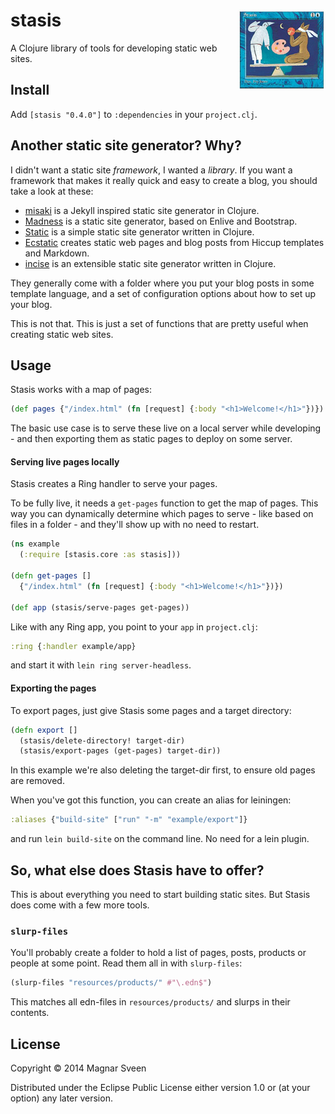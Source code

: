 # <img align="right" src="stasis.png"> stasis

A Clojure library of tools for developing static web sites.

## Install

Add `[stasis "0.4.0"]` to `:dependencies` in your `project.clj`.

## Another static site generator? Why?

I didn't want a static site *framework*, I wanted a *library*. If
you want a framework that makes it really quick and easy to create a
blog, you should take a look at these:

- [misaki](https://github.com/liquidz/misaki) is a Jekyll inspired static site generator in Clojure.
- [Madness](http://algernon.github.io/madness/) is a static site generator, based on Enlive and Bootstrap.
- [Static](http://nakkaya.com/static.html) is a simple static site generator written in Clojure.
- [Ecstatic](http://samrat.me/ecstatic/) creates static web pages and blog posts from Hiccup templates and Markdown.
- [incise](https://github.com/RyanMcG/incise) is an extensible static site generator written in Clojure.

They generally come with a folder where you put your blog posts in
some template language, and a set of configuration options about how
to set up your blog.

This is not that. This is just a set of functions that are pretty
useful when creating static web sites.

## Usage

Stasis works with a map of pages:

```clj
(def pages {"/index.html" (fn [request] {:body "<h1>Welcome!</h1>"})})
```

The basic use case is to serve these live on a local server while
developing - and then exporting them as static pages to deploy on some
server.

#### Serving live pages locally

Stasis creates a Ring handler to serve your pages.

To be fully live, it needs a `get-pages` function to get the map of
pages. This way you can dynamically determine which pages to serve -
like based on files in a folder - and they'll show up with no need to
restart.

```clj
(ns example
  (:require [stasis.core :as stasis]))

(defn get-pages []
  {"/index.html" (fn [request] {:body "<h1>Welcome!</h1>"})})

(def app (stasis/serve-pages get-pages))
```

Like with any Ring app, you point to your `app` in `project.clj`:

```clj
:ring {:handler example/app}
```

and start it with `lein ring server-headless`.

#### Exporting the pages

To export pages, just give Stasis some pages and a target directory:

```clj
(defn export []
  (stasis/delete-directory! target-dir)
  (stasis/export-pages (get-pages) target-dir))
```

In this example we're also deleting the target-dir first, to ensure
old pages are removed.

When you've got this function, you can create an alias for leiningen:

```clj
:aliases {"build-site" ["run" "-m" "example/export"]}
```

and run `lein build-site` on the command line. No need for a lein
plugin.

## So, what else does Stasis have to offer?

This is about everything you need to start building static sites. But
Stasis does come with a few more tools.

### `slurp-files`

You'll probably create a folder to hold a list of pages, posts,
products or people at some point. Read them all in with `slurp-files`:

```clj
(slurp-files "resources/products/" #"\.edn$")
```

This matches all edn-files in `resources/products/` and slurps in
their contents.

## License

Copyright © 2014 Magnar Sveen

Distributed under the Eclipse Public License either version 1.0 or (at
your option) any later version.
